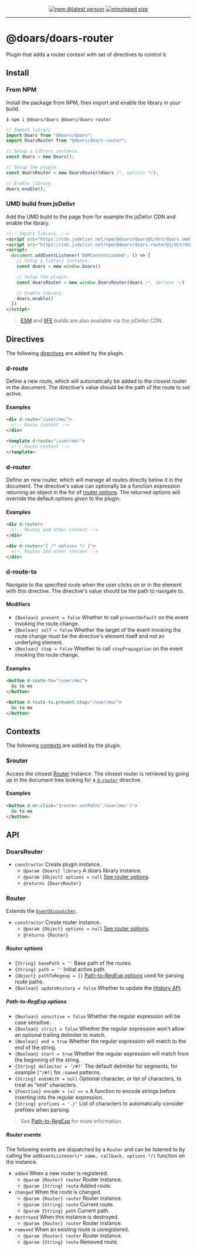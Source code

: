 <div align="center">

[![npm @latest version](https://img.shields.io/npm/v/@doars/doars-router.svg?label=Version&style=flat-square&maxAge=86400)](https://www.npmjs.com/package/@doars/doars-router)
[![minzipped size](https://img.shields.io/bundlephobia/minzip/@doars/doars-router?label=Size&style=flat-square&maxAge=86400)](https://www.npmjs.com/package/@doars/doars-router)

</div>

<hr/>

# @doars/doars-router

Plugin that adds a router context with set of directives to control it.

## Install

### From NPM

Install the package from NPM, then import and enable the library in your build.

```
$ npm i @doars/doars @doars/doars-router
```

```JavaScript
// Import library.
import Doars from "@doars/doars";
import DoarsRouter from "@doars/doars-router";

// Setup a library instance.
const doars = new Doars();

// Setup the plugin.
const doarsRouter = new DoarsRouter(doars /*, options */);

// Enable library.
doars.enable();
```

### UMD build from jsDelivr

Add the UMD build to the page from for example the jsDelivr CDN and enable the
library.

```HTML
<!-- Import library. -->
<script src="https://cdn.jsdelivr.net/npm/@doars/doars@1/dst/doars.umd.js"></script>
<script src="https://cdn.jsdelivr.net/npm/@doars/doars-router@1/dst/doars-router.umd.js"></script>
<script>
  document.addEventListener('DOMContentLoaded', () => {
    // Setup a library instance.
    const doars = new window.Doars()

    // Setup the plugin.
    const doarsRouter = new window.DoarsRouter(doars /*, options */)

    // Enable library.
    doars.enable()
  })
</script>
```

> [ESM](https://cdn.jsdelivr.net/npm/@doars/doars-router@1/dst/doars-router.esm.js)
> and
> [IIFE](https://cdn.jsdelivr.net/npm/@doars/doars-router@1/dst/doars-router.iife.js)
> builds are also available via the jsDelivr CDN.

## Directives

The following
[directives](https://github.com/doars/doars/tree/main/packages/doars#directives)
are added by the plugin.

### d-route

Define a new route, which will automatically be added to the closest router in
the document. The directive's value should be the path of the route to set
active.

#### Examples

```HTML
<div d-route="/user/me/">
  <!-- Route content -->
</div>
```

```HTML
<template d-route="/user/me/">
  <!-- Route content -->
</template>
```

### d-router

Define an new router, which will manage all routes directly below it in the
document. The directive's value can optionally be a function expression
returning an object in the for of [router options](#router-options). The
returned options will override the default options given to the plugin.

#### Examples

```HTML
<div d-router>
  <!-- Routes and other content -->
</div>
```

```HTML
<div d-router="{ /* options */ }">
  <!-- Routes and other content -->
</div>
```

### d-route-to

Navigate to the specified route when the user clicks on or in the element with
this directive. The directive's value should be the path to navigate to.

#### Modifiers

- `{Boolean} prevent = false` Whether to call `preventDefault` on the event
  invoking the route change.
- `{Boolean} self = false` Whether the target of the event invoking the route
  change must be the directive's element itself and not an underlying element.
- `{Boolean} stop = false` Whether to call `stopPropagation` on the event
  invoking the route change.

#### Examples

```HTML
<button d-route-to="/user/me/">
  Go to me
</button>
```

```HTML
<button d-route-to.prevent.stop="/user/me/">
  Go to me
</button>
```

## Contexts

The following
[contexts](https://github.com/doars/doars/tree/main/packages/doars#contexts) are
added by the plugin.

### $router

Access the closest [Router](#router) instance. The closest router is retrieved
by going up in the document tree looking for a [`d-router`](#d-router)
directive.

#### Examples

```HTML
<button d-on:click="$router.setPath('/user/me/')">
  Go to me
</button>
```

## API

### DoarsRouter

- `constructor` Create plugin instance.
  - `@param {Doars} library` A doars library instance.
  - `@param {Object} options = null` [See router options](#router-options).
  - `@returns {DoarsRouter}`

### Router

Extends the
[`EventDispatcher`](https://github.com/doars/doars/tree/main/packages/doars#eventdispatcher).

- `constructor` Create router instance.
  - `@param {Object} options = null` [See router options](#router-options).
  - `@returns {Router}`

##### Router options

- `{String} basePath = ''` Base path of the routes.
- `{String} path = ''` Initial active path.
- `{Object} pathToRegexp = {}` [Path-to-RegExp options](#path-to-regexp-options)
  used for parsing route paths.
- `{Boolean} updateHistory = false` Whether to update the
  [History API](https://developer.mozilla.org/docs/Web/API/History_API).

##### Path-to-RegExp options

- `{Boolean} sensitive = false` Whether the regular expression will be case
  sensitive.
- `{Boolean} strict = false` Whether the regular expression won't allow an
  optional trailing delimiter to match.
- `{Boolean} end = true` Whether the regular expression will match to the end of
  the string.
- `{Boolean} start = true` Whether the regular expression will match from the
  beginning of the string.
- `{String} delimiter = '/#?'` The default delimiter for segments, for example
  `[^/#?]` for `:named` patterns.
- `{String} endsWith = null` Optional character, or list of characters, to treat
  as "end" characters.
- `{Function} encode = (x) => x` A function to encode strings before inserting
  into the regular expression.
- `{String} prefixes = './'` List of characters to automatically consider
  prefixes when parsing.

> See [Path-to-RegExp](https://github.com/pillarjs/path-to-regexp#readme) for
> more information.

##### Router events

The following events are dispatched by a `Router` and can be listened to by
calling the `addEventListener(/* name, callback, options */)` function on the
instance.

- `added` When a new router is registered.
  - `@param {Router} router` Router instance.
  - `@param {String} route` Added route.
- `changed` When the route is changed.
  - `@param {Router} router` Router instance.
  - `@param {String} route` Current route.
  - `@param {String} path` Current path.
- `destroyed` When this instance is destroyed.
  - `@param {Router} router` Router instance.
- `removed` When an existing route is unregistered.
  - `@param {Router} router` Router instance.
  - `@param {String} route` Removed route.
